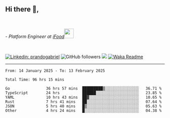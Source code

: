 <h2>Hi there  👋,</h2> </br>

<p><em>- Platform Engineer at <a href="https://www.ifood.com.br/">iFood</a><img src="https://media.giphy.com/media/WUlplcMpOCEmTGBtBW/giphy.gif" width="30"> 
</em></p></br>


[![Linkedin: prandogabriel](https://img.shields.io/badge/-prandogabriel-blue?style=flat-square&logo=Linkedin&logoColor=white&link=https://www.linkedin.com/in/prandogabriel/)](https://www.linkedin.com/in/prandogabriel)
![GitHub followers](https://img.shields.io/github/followers/prandogabriel?label=Follow&style=social)
![](https://visitor-badge.glitch.me/badge?page_id=prandogabriel.prandogabriel)
[![Waka Readme](https://github.com/prandogabriel/prandogabriel/actions/workflows/update-stats.yml.yml/badge.svg)](https://github.com/prandogabriel/prandogabriel/actions/workflows/update-stats.yml.yml)

---

<!--START_SECTION:waka-->

```golang
From: 14 January 2025 - To: 13 February 2025

Total Time: 96 hrs 15 mins

Go                36 hrs 57 mins  █████████▒░░░░░░░░░░░░░░░   36.71 %
TypeScript        24 hrs          ██████░░░░░░░░░░░░░░░░░░░   23.85 %
YAML              10 hrs 43 mins  ██▓░░░░░░░░░░░░░░░░░░░░░░   10.65 %
Rust              7 hrs 41 mins   ██░░░░░░░░░░░░░░░░░░░░░░░   07.64 %
JSON              5 hrs 40 mins   █▒░░░░░░░░░░░░░░░░░░░░░░░   05.63 %
Other             4 hrs 24 mins   █░░░░░░░░░░░░░░░░░░░░░░░░   04.38 %
```

<!--END_SECTION:waka-->
